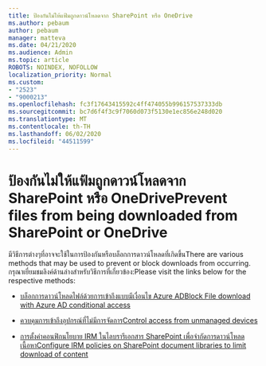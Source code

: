 ```yaml
---
title: ป้องกันไม่ให้แฟ้มถูกดาวน์โหลดจาก SharePoint หรือ OneDrive
ms.author: pebaum
author: pebaum
manager: matteva
ms.date: 04/21/2020
ms.audience: Admin
ms.topic: article
ROBOTS: NOINDEX, NOFOLLOW
localization_priority: Normal
ms.custom:
- "2523"
- "9000213"
ms.openlocfilehash: fc3f17643415592c4ff474055b996157537333db
ms.sourcegitcommit: bc7d6f4f3c9f7060d073f5130e1ec856e248d020
ms.translationtype: MT
ms.contentlocale: th-TH
ms.lasthandoff: 06/02/2020
ms.locfileid: "44511599"
---
```

# <a name="prevent-files-from-being-downloaded-from-sharepoint-or-onedrive"></a><span data-ttu-id="18b29-102">ป้องกันไม่ให้แฟ้มถูกดาวน์โหลดจาก SharePoint หรือ OneDrive</span><span class="sxs-lookup"><span data-stu-id="18b29-102">Prevent files from being downloaded from SharePoint or OneDrive</span></span>

<span data-ttu-id="18b29-103">มีวิธีการต่างๆที่อาจจะใช้ในการป้องกันหรือบล็อกการดาวน์โหลดที่เกิดขึ้น</span><span class="sxs-lookup"><span data-stu-id="18b29-103">There are various methods that may be used to prevent or block downloads from occurring.</span></span> <span data-ttu-id="18b29-104">กรุณาเยี่ยมชมลิงค์ด้านล่างสําหรับวิธีการที่เกี่ยวข้อง:</span><span class="sxs-lookup"><span data-stu-id="18b29-104">Please visit the links below for the respective methods:</span></span>

- [<span data-ttu-id="18b29-105">บล็อกการดาวน์โหลดไฟล์ด้วยการเข้าถึงแบบมีเงื่อนไข Azure AD</span><span class="sxs-lookup"><span data-stu-id="18b29-105">Block File download with Azure AD conditional access</span></span>](https://docs.microsoft.com/cloud-app-security/use-case-proxy-block-session-aad#create-a-block-download-policy-for-unmanaged-devices)

- [<span data-ttu-id="18b29-106">ควบคุมการเข้าถึงอุปกรณ์ที่ไม่มีการจัดการ</span><span class="sxs-lookup"><span data-stu-id="18b29-106">Control access from unmanaged devices</span></span>](https://docs.microsoft.com/sharepoint/control-access-from-unmanaged-devices)

- [<span data-ttu-id="18b29-107">การตั้งค่าคอนฟิกนโยบาย IRM ในไลบรารีเอกสาร SharePoint เพื่อจํากัดการดาวน์โหลดเนื้อหา</span><span class="sxs-lookup"><span data-stu-id="18b29-107">Configure IRM policies on SharePoint document libraries to limit download of content</span></span>](https://docs.microsoft.com/microsoft-365/compliance/set-up-irm-in-sp-admin-center)
